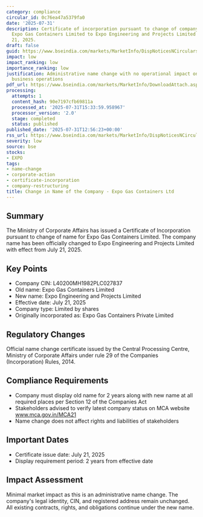 ```yaml
---
category: compliance
circular_id: 0c76ea47a5379fa0
date: '2025-07-31'
description: Certificate of incorporation pursuant to change of company name from
  Expo Gas Containers Limited to Expo Engineering and Projects Limited effective July
  21, 2025.
draft: false
guid: https://www.bseindia.com/markets/MarketInfo/DispNoticesNCirculars.aspx?Noticeid={4DD4F0BD-7B5F-4BB3-AA5D-D2EB25AE3D33}&noticeno=20250731-21&dt=07/31/2025&icount=21&totcount=57&flag=0
impact: low
impact_ranking: low
importance_ranking: low
justification: Administrative name change with no operational impact on trading or
  business operations
pdf_url: https://www.bseindia.com/markets/MarketInfo/DownloadAttach.aspx?id=20250731-21&attachedId=9fba5656-5634-45de-9cb9-b0019ac75ead
processing:
  attempts: 1
  content_hash: 90e7197cfb69811a
  processed_at: '2025-07-31T15:33:59.958967'
  processor_version: '2.0'
  stage: completed
  status: published
published_date: '2025-07-31T12:56:23+00:00'
rss_url: https://www.bseindia.com/markets/MarketInfo/DispNoticesNCirculars.aspx?Noticeid={4DD4F0BD-7B5F-4BB3-AA5D-D2EB25AE3D33}&noticeno=20250731-21&dt=07/31/2025&icount=21&totcount=57&flag=0
severity: low
source: bse
stocks:
- EXPO
tags:
- name-change
- corporate-action
- certificate-incorporation
- company-restructuring
title: Change in Name of the Company - Expo Gas Containers Ltd
---
```


## Summary

The Ministry of Corporate Affairs has issued a Certificate of Incorporation pursuant to change of name for Expo Gas Containers Limited. The company name has been officially changed to Expo Engineering and Projects Limited with effect from July 21, 2025.

## Key Points

- Company CIN: L40200MH1982PLC027837
- Old name: Expo Gas Containers Limited
- New name: Expo Engineering and Projects Limited
- Effective date: July 21, 2025
- Company type: Limited by shares
- Originally incorporated as: Expo Gas Containers Private Limited

## Regulatory Changes

Official name change certificate issued by the Central Processing Centre, Ministry of Corporate Affairs under rule 29 of the Companies (Incorporation) Rules, 2014.

## Compliance Requirements

- Company must display old name for 2 years along with new name at all required places per Section 12 of the Companies Act
- Stakeholders advised to verify latest company status on MCA website www.mca.gov.in/MCA21
- Name change does not affect rights and liabilities of stakeholders

## Important Dates

- Certificate issue date: July 21, 2025
- Display requirement period: 2 years from effective date

## Impact Assessment

Minimal market impact as this is an administrative name change. The company's legal identity, CIN, and registered address remain unchanged. All existing contracts, rights, and obligations continue under the new name.
